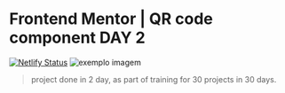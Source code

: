 # Frontend Mentor | QR code component DAY 2
[![Netlify Status](https://api.netlify.com/api/v1/badges/1775574b-f812-4f7b-8a61-b7e6ebc74b69/deploy-status)](https://app.netlify.com/sites/frontend-mentor-qr-code-component-day/deploys)
<img src="https://media.discordapp.net/attachments/980104983355719720/1054233966862938182/image.png?width=1032&height=554" alt="exemplo imagem">

> project done in 2 day, as part of training for 30 projects in 30 days.

